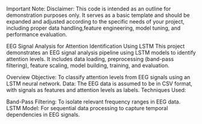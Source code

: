 Important Note:
Disclaimer: This code is intended as an outline for demonstration purposes only. It serves as a basic template and should be expanded and adjusted according to the specific needs of your project,
including proper data handling,feature engineering, model tuning, and performance evaluation.

EEG Signal Analysis for Attention Identification Using LSTM
This project demonstrates an EEG signal analysis pipeline using LSTM models to identify attention levels. It includes data loading, preprocessing (band-pass filtering), feature scaling, model building, training, and evaluation.

Overview
Objective: To classify attention levels from EEG signals using an LSTM neural network.
Data: The EEG data is assumed to be in CSV format, with signals as features and attention levels as labels.
Techniques Used:

Band-Pass Filtering: To isolate relevant frequency ranges in EEG data.
LSTM Model: For sequential data processing to capture temporal dependencies in EEG signals.
